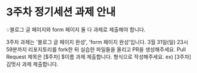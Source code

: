 # 3주차 정기세션 과제 안내

💡블로그 글 페이지와 form 페이지 둘 다 과제로 제출해야 합니다.

3주차 과제는 '블로그 글 페이지 완성', 'form 페이지 완성'입니다.
3월 31일(일) 23시 59분까지 리포지토리를 fork한 뒤 실습한 파일들을 올리고 PR을 생성해주세요.
Pull Request 제목은 [$주차] $이름 과제 제출합니다. 형식으로 작성해주세요.
ex) [3주차] 김멋사 과제 제출합니다.
